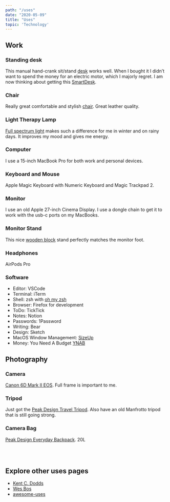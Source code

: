 ```yaml
---
path: "/uses"
date: "2020-05-09"
title: "Uses"
topic: 'Technology'
---
```


## Work

### Standing desk 
This manual hand-crank sit/stand [desk](https://www.ikea.com/us/en/p/skarsta-desk-sit-stand-white-s89324812/) works well.  When I bought it I didn’t want to spend the money for an electric motor, which I majorly regret.  I am now thinking about getting this [SmartDesk](https://www.autonomous.ai/standing-desks/smartdesk-2-business?option1=1&option2=6&option16=38&option17=41).

### Chair 
Really great comfortable and stylish [chair](https://www.ikea.com/us/en/p/alefjaell-office-chair-grann-golden-brown-70419985/).  Great leather quality.

### Light Therapy Lamp
[Full spectrum light](https://www.verilux.com/collections/happylight-therapy-lamps-boxes/products/happylight-lumi) makes such a difference for me in winter and on rainy days.  It improves my mood and gives me energy.


### Computer
I use a 15-inch MacBook Pro for both work and personal devices.

### Keyboard and Mouse
Apple Magic Keyboard with Numeric Keyboard and Magic Trackpad 2.

### Monitor
I use an old Apple 27-inch Cinema Display.  I use a dongle chain to get it to work with the usb-c ports on my MacBooks.

### Monitor Stand
This nice [wooden block](https://www.etsy.com/listing/113504434/the-last-stand-for-thunderbolt-imac-and?ref=yr_purchases) stand perfectly matches the monitor foot.

### Headphones
AirPods Pro

### Software

- Editor: VSCode
- Terminal: iTerm
- Shell: zsh with [oh my zsh](https://ohmyz.sh)
- Browser: Firefox for development
- ToDo: TickTick
- Notes: Notion
- Passwords: 1Password
- Writing: Bear
- Design: Sketch
- MacOS Window Management: [SizeUp](http://www.irradiatedsoftware.com/sizeup/)
- Money: You Need A Budget [YNAB](https://www.youneedabudget.com/)



## Photography
### Camera
[Canon 6D Mark II EOS](https://www.bhphotovideo.com/c/product/1346734-REG/canon_eos_6d_mark_ii.html). Full frame is important to me.

### Tripod
Just got the [Peak Design Travel Tripod](https://www.peakdesign.com/products/travel-tripod).  Also have an old Manfrotto tripod that is still going strong.

### Camera Bag
[Peak Design Everyday Backpack](https://www.peakdesign.com/products/everyday-backpack?variant=29743300837420).  20L


<br />
<br />

## Explore other uses pages
- [Kent C. Dodds](https://kentcdodds.com/uses/) 
- [Wes Bos](https://www.wesbos.com/uses)
- [awesome-uses](https://github.com/wesbos/awesome-uses)